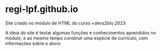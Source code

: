 # regi-lpf.github.io

Site criado no módulo de HTML do curso +devs2blu 2023

A ideia do site é testar algumas funções e conhecimentos aprendidos no módulo, e ao mesmo tempo construir uma espécie de currículo, com informações sobre o aluno
